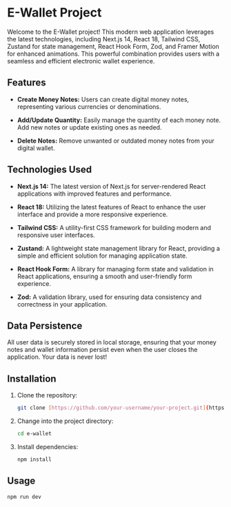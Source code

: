 # E-Wallet Project

Welcome to the E-Wallet project! This modern web application leverages the latest technologies, including Next.js 14, React 18, Tailwind CSS, Zustand for state management, React Hook Form, Zod, and Framer Motion for enhanced animations. This powerful combination provides users with a seamless and efficient electronic wallet experience.

## Features

- **Create Money Notes:** Users can create digital money notes, representing various currencies or denominations.

- **Add/Update Quantity:** Easily manage the quantity of each money note. Add new notes or update existing ones as needed.

- **Delete Notes:** Remove unwanted or outdated money notes from your digital wallet.

## Technologies Used

- **Next.js 14:** The latest version of Next.js for server-rendered React applications with improved features and performance.

- **React 18:** Utilizing the latest features of React to enhance the user interface and provide a more responsive experience.

- **Tailwind CSS:** A utility-first CSS framework for building modern and responsive user interfaces.

- **Zustand:** A lightweight state management library for React, providing a simple and efficient solution for managing application state.

- **React Hook Form:** A library for managing form state and validation in React applications, ensuring a smooth and user-friendly form experience.

- **Zod:** A validation library, used for ensuring data consistency and correctness in your application.

## Data Persistence

All user data is securely stored in local storage, ensuring that your money notes and wallet information persist even when the user closes the application. Your data is never lost!

## Installation

1. Clone the repository:

   ```bash
   git clone [https://github.com/your-username/your-project.git](https://github.com/smmahadee/e-wallet.git)

   ```

2. Change into the project directory:

   ```bash
   cd e-wallet

   ```

3. Install dependencies:
   ```bash
   npm install
   
   ```

## Usage

```bash
npm run dev

```
